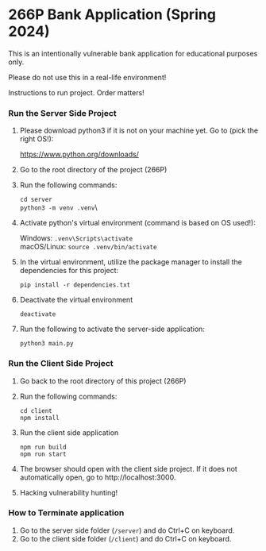 # 266P Bank Application (Spring 2024)

This is an intentionally vulnerable bank application for educational purposes only. 

Please do not use this in a real-life environment!

Instructions to run project. Order matters!

### Run the Server Side Project

1. Please download python3 if it is not on your machine yet. Go to (pick the right OS!):

    https://www.python.org/downloads/

2. Go to the root directory of the project (266P)

3. Run the following commands:

    `cd server`\
    `python3 -m venv .venv`\

4. Activate python's virtual environment (command is based on OS used!):

    Windows: `.venv\Scripts\activate`\
    macOS/Linux: `source .venv/bin/activate`

5. In the virtual environment, utilize the package manager to install the 
dependencies for this project:

    `pip install -r dependencies.txt`

7. Deactivate the virtual environment

    `deactivate`

8. Run the following to activate the server-side application:

    `python3 main.py`

### Run the Client Side Project

1. Go back to the root directory of this project (266P)

2. Run the following commands:

    `cd client`\
    `npm install`

3. Run the client side application

    `npm run build`\
    `npm run start`

3. The browser should open with the client side project. If it does not automatically open, go to http://localhost:3000.

4. Hacking vulnerability hunting!

### How to Terminate application

1. Go to the server side folder (`/server`) and do Ctrl+C on keyboard.
2. Go to the client side folder (`/client`) and do Ctrl+C on keyboard.
